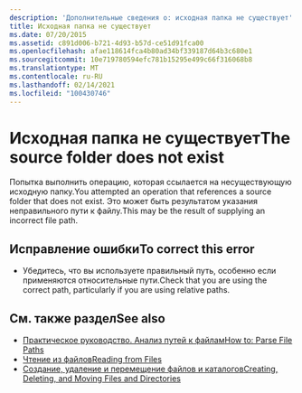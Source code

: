 ```yaml
---
description: 'Дополнительные сведения о: исходная папка не существует'
title: Исходная папка не существует
ms.date: 07/20/2015
ms.assetid: c891d006-b721-4d93-b57d-ce51d91fca00
ms.openlocfilehash: afae118614fca4b80ad34bf339187d64b3c680e1
ms.sourcegitcommit: 10e719780594efc781b15295e499c66f316068b8
ms.translationtype: MT
ms.contentlocale: ru-RU
ms.lasthandoff: 02/14/2021
ms.locfileid: "100430746"
---
```

# <a name="the-source-folder-does-not-exist"></a><span data-ttu-id="48a3e-103">Исходная папка не существует</span><span class="sxs-lookup"><span data-stu-id="48a3e-103">The source folder does not exist</span></span>

<span data-ttu-id="48a3e-104">Попытка выполнить операцию, которая ссылается на несуществующую исходную папку.</span><span class="sxs-lookup"><span data-stu-id="48a3e-104">You attempted an operation that references a source folder that does not exist.</span></span> <span data-ttu-id="48a3e-105">Это может быть результатом указания неправильного пути к файлу.</span><span class="sxs-lookup"><span data-stu-id="48a3e-105">This may be the result of supplying an incorrect file path.</span></span>  
  
## <a name="to-correct-this-error"></a><span data-ttu-id="48a3e-106">Исправление ошибки</span><span class="sxs-lookup"><span data-stu-id="48a3e-106">To correct this error</span></span>  
  
- <span data-ttu-id="48a3e-107">Убедитесь, что вы используете правильный путь, особенно если применяются относительные пути.</span><span class="sxs-lookup"><span data-stu-id="48a3e-107">Check that you are using the correct path, particularly if you are using relative paths.</span></span>  
  
## <a name="see-also"></a><span data-ttu-id="48a3e-108">См. также раздел</span><span class="sxs-lookup"><span data-stu-id="48a3e-108">See also</span></span>

- [<span data-ttu-id="48a3e-109">Практическое руководство. Анализ путей к файлам</span><span class="sxs-lookup"><span data-stu-id="48a3e-109">How to: Parse File Paths</span></span>](../developing-apps/programming/drives-directories-files/how-to-parse-file-paths.md)
- [<span data-ttu-id="48a3e-110">Чтение из файлов</span><span class="sxs-lookup"><span data-stu-id="48a3e-110">Reading from Files</span></span>](../developing-apps/programming/drives-directories-files/reading-from-files.md)
- [<span data-ttu-id="48a3e-111">Создание, удаление и перемещение файлов и каталогов</span><span class="sxs-lookup"><span data-stu-id="48a3e-111">Creating, Deleting, and Moving Files and Directories</span></span>](../developing-apps/programming/drives-directories-files/creating-deleting-and-moving-files-and-directories.md)
